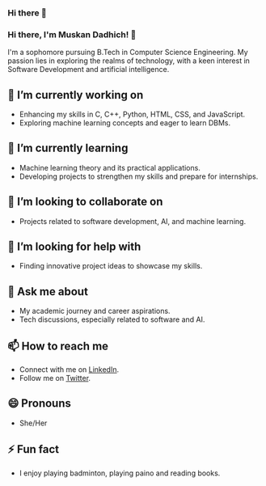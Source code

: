 ### Hi there 👋

<!--
**muskandz/muskandz** is a ✨ _special_ ✨ repository because its `README.md` (this file) appears on your GitHub profile.

Here are some ideas to get you started:

- 🔭 I’m currently working on ...
- 🌱 I’m currently learning ...
- 👯 I’m looking to collaborate on ...
- 🤔 I’m looking for help with ...
- 💬 Ask me about ...
- 📫 How to reach me: ...
- 😄 Pronouns: ...
- ⚡ Fun fact: ...
-->
### Hi there, I'm Muskan Dadhich! 👋

I'm a sophomore pursuing B.Tech in Computer Science Engineering. My passion lies in exploring the realms of technology, with a keen interest in Software Development and artificial intelligence.

## 🔭 I’m currently working on
- Enhancing my skills in C, C++, Python, HTML, CSS, and JavaScript.
- Exploring machine learning concepts and eager to learn DBMs.

## 🌱 I’m currently learning
- Machine learning theory and its practical applications.
- Developing projects to strengthen my skills and prepare for internships.

## 👯 I’m looking to collaborate on
- Projects related to software development, AI, and machine learning.

## 🤔 I’m looking for help with
- Finding innovative project ideas to showcase my skills.

## 💬 Ask me about
- My academic journey and career aspirations.
- Tech discussions, especially related to software and AI.

## 📫 How to reach me
- Connect with me on [LinkedIn](<https://www.linkedin.com/in/muskan-dadhich-39a166266?utm_source=share&utm_campaign=share_via&utm_content=profile&utm_medium=android_app>).
- Follow me on [Twitter](<https://x.com/MuskanDadhich03?t=fH5sHgjO07tLDS3jpxaMpQ&s=09>).

## 😄 Pronouns
- She/Her

## ⚡ Fun fact
- I enjoy playing badminton, playing paino  and reading books.
